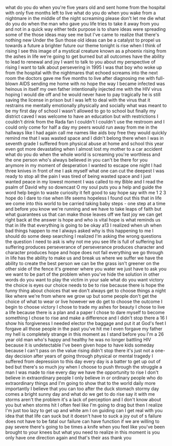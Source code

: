 
what do you do when you&#39;re five years
old and sent home from the hospital with
only five months left to live what do
you do when you wake from a nightmare in
the middle of the night screaming please
don&#39;t let me die what do you do when the
man who gave you life tries to take it
away from you and not in a quick way
either tedx purpose is to share ideas
were spreading some of the those ideas
may see me but I&#39;ve came to realize that
there&#39;s nothing new Under the Sun those
old ideas can be a catalyst to propel us
towards a future a brighter future our
theme tonight is rise when I think of
rising I see this image of a mystical
creature known as a phoenix rising from
the ashes in life we&#39;re going to get
burned but all outcomes have the ability
to lead to renewal and joy I want to
talk to you about my perspective of
rising I want to talk about persevering
in 1995 I was that boy who woke up from
the hospital with the nightmares that
echoed screams into the next room the
doctors gave me five months to live
after diagnosing me with full-blown AIDS
sending me home with no hope the way I
became infected was heinous in itself my
own father intentionally injected me
with the HIV virus hoping I would die
off and he would never have to pay
tragically he is still saving the
license in prison but I was left to deal
with the virus that it restrains me
mentally emotionally physically and
socially what was meant to be my first
day of school I wasn&#39;t allowed to go to
school but finally my district caved
I was welcome to have an education but
with restrictions I couldn&#39;t drink from
the Rada fan
I couldn&#39;t I couldn&#39;t use the restroom
and I could only come for half a day my
peers would run away from me in the
hallways like I had again call me names
like aids boy free they would quickly
remind me that I was wasted space and I
didn&#39;t belong there when I was in
seventh grade I suffered from physical
abuse at home and school this year even
got more devastating when I almost lost
my mother to a car accident what do you
do when the whole world is screaming
you&#39;re worthless and the one person
who&#39;s always believed in you can&#39;t be
there for you anymore in my moment of
desperation I wanted to escape one night
I had three knives in front of me I ask
myself what one can cut the deepest I
was ready to stop all the pain I was
tired of being wasted space and I just
wanted peace in my lowest moment I was
called to my Bible and I read the psalm
of David why so downcast O my soul puts
you a help and guide the word help begin
to waste curiosity it felt good to say
hope say with me 1 2 3 hope do I dare to
rise when life seems hopeless I found
out this that in life we come into this
world to be carried taking baby steps -
one step at a time and before you know
we&#39;re running and we have to take leaps
of faith but what guarantees us that
can make those leaves off we fast joy we
can get right back at the answer is hope
and who is vital hope is what reminds us
that in life that everything is going to
be okay a13 I realized when uh when bad
things happen to me I always asked why
is this happening to me I should do some
deep searching I realized I&#39;m asking the
wrong questions the question I need to
ask is why not me
you see life is full of suffering but
suffering produces perseverance of
perseverance produces character and
character produces hope and hope does
not fail everything we go through in
life has the ability to make us and
break us where we suffer we have the
ability to create the best person we can
be the grass isn&#39;t greener on the other
side of the fence it&#39;s greener where you
water we just have to ask you we want to
be part of the problem when you&#39;ve hide
the solution in other words do you want
to play the victim in your sale what do
you want victory the choice is eyes our
choice needs to be to rise because there
is hope the funny thing about choices
that we don&#39;t always get to choose
things a night like where we&#39;re from
where we grow up but some people don&#39;t
get the choice of what to wear or live
however we do get to choose the outcome
I begin to choose victory I chose to
trade my ashes for beauty I chose to
live a life because there is a plan and
a paper I chose to dare myself to become
something I chose to rise and make a
difference and I didn&#39;t stop there
a 16 I show his forgiveness I needed
elector the baggage and put it at God&#39;s
feet I forgave all those people in the
past you&#39;ve hit me I even forgave my
father my hell is completely strange in
this moment as I stand before you I&#39;m a
26 year old man who&#39;s happy and healthy
he was no longer battling HIV because it
is undetectable I&#39;ve been given hope to
have kids someday because I can&#39;t pass
on the value rising didn&#39;t stop there
it&#39;s just not a one-day decision after
years of going through physical or
mental tragedy I suffered from
depression to this day every day is a
batter to get up out of bed but there&#39;s
so much joy when I choose to push
through the struggle a man I was made to
rise every day we have the opportunity
to rise I don&#39;t believe in extraordinary
people I only believe in or ordinary
people who do extraordinary things and
I&#39;m going to show that to the world
daily more importantly I believe that
you can too after the duck stomach
stormy day comes a bright sunny day and
what do we get to do rise say it with me
storms aren&#39;t the problem it&#39;s a lack of
perception and I don&#39;t know about you
but when storms hit I often feel like
I&#39;m going to drag but then I realize I&#39;m
just too lazy to get up and white am I
on guiding can I get real with you
idea that that life can suck but it
doesn&#39;t have to suck a joy out of s
failure does not have to be fatal
our failure can have function if we are
willing to pay severe there&#39;s going to
be times a knife when you feel like
you&#39;ve been brought to your knees but
what you need to realize in this moment
is you only have one direction again and
that&#39;s their ass thank you
